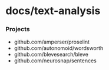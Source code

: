 # docs/text-analysis

### Projects

- github.com/amperser/proselint
- github.com/autonomoid/wordsworth
- github.com/blevesearch/bleve
- github.com/neurosnap/sentences
